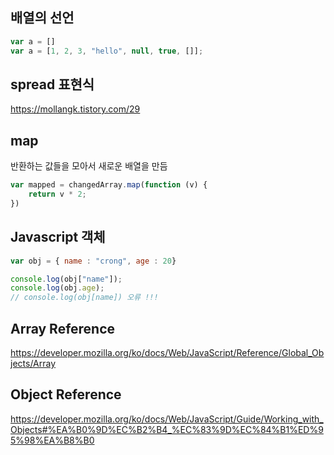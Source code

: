 ## 배열의 선언

```javascript
var a = []
var a = [1, 2, 3, "hello", null, true, []];
```


## spread 표현식

https://mollangk.tistory.com/29


## map 

반환하는 값들을 모아서 새로운 배열을 만듬

```javascript
var mapped = changedArray.map(function (v) {
    return v * 2;
})
```

## Javascript 객체

```javascript
var obj = { name : "crong", age : 20} 

console.log(obj["name"]);
console.log(obj.age);
// console.log(obj[name]) 오류 !!!
```


## Array Reference

https://developer.mozilla.org/ko/docs/Web/JavaScript/Reference/Global_Objects/Array


## Object Reference

https://developer.mozilla.org/ko/docs/Web/JavaScript/Guide/Working_with_Objects#%EA%B0%9D%EC%B2%B4_%EC%83%9D%EC%84%B1%ED%95%98%EA%B8%B0